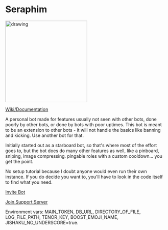 # Seraphim

<img src="https://i.imgur.com/sXO7lNt.png" alt="drawing" width="256"/>

[Wiki/Documentation](https://sonictbm.gitbook.io/seraphim/)

A personal bot made for features usually not seen with other bots, done poorly by other bots, or done by bots with poor uptimes. This bot is meant to be an extension to other bots - it will not handle the basics like banning and kicking. Use another bot for that.

Initially started out as a starboard bot, so that's where most of the effort goes to, but the bot does do many other features as well, like a pinboard, sniping, image compressing. pingable roles with a custom cooldown... you get the point.

No setup tutorial because I doubt anyone would even run their own instance. If you do decide you want to, you'll have to look in the code itself to find what you need.

[Invite Bot](https://discord.com/api/oauth2/authorize?client_id=700857077672706120&permissions=8&scope=bot%20applications.commands)

[Join Support Server](https://discord.gg/NSdetwGjpK)

Environment vars: MAIN_TOKEN, DB_URL, DIRECTORY_OF_FILE, LOG_FILE_PATH, TENOR_KEY, BOOST_EMOJI_NAME, JISHAKU_NO_UNDERSCORE=true.
